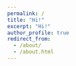 ```yaml
---
permalink: /
title: "Hi!"
excerpt: "Hi!"
author_profile: true
redirect_from: 
  - /about/
  - /about.html
---
```

